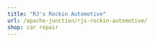 ```yaml
---
title: "RJ's Rockin Automotive"
url: /apache-junction/rjs-rockin-automotive/
shop: car repair
---
```

